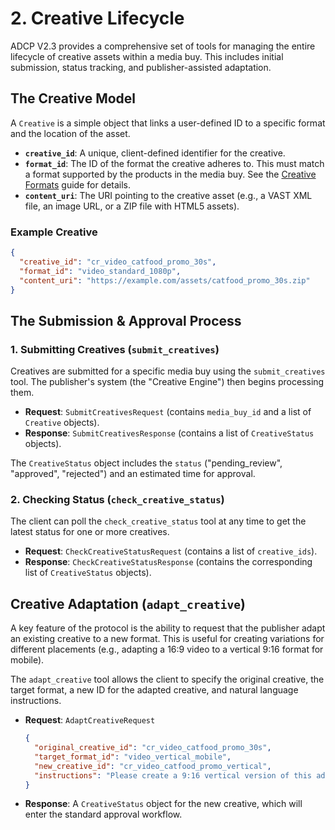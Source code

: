 # 2. Creative Lifecycle

ADCP V2.3 provides a comprehensive set of tools for managing the entire lifecycle of creative assets within a media buy. This includes initial submission, status tracking, and publisher-assisted adaptation.

## The Creative Model

A `Creative` is a simple object that links a user-defined ID to a specific format and the location of the asset.

- **`creative_id`**: A unique, client-defined identifier for the creative.
- **`format_id`**: The ID of the format the creative adheres to. This must match a format supported by the products in the media buy. See the [Creative Formats](creative-formats.md) guide for details.
- **`content_uri`**: The URI pointing to the creative asset (e.g., a VAST XML file, an image URL, or a ZIP file with HTML5 assets).

### Example Creative
```json
{
  "creative_id": "cr_video_catfood_promo_30s",
  "format_id": "video_standard_1080p",
  "content_uri": "https://example.com/assets/catfood_promo_30s.zip"
}
```

## The Submission & Approval Process

### 1. Submitting Creatives (`submit_creatives`)
Creatives are submitted for a specific media buy using the `submit_creatives` tool. The publisher's system (the "Creative Engine") then begins processing them.

- **Request**: `SubmitCreativesRequest` (contains `media_buy_id` and a list of `Creative` objects).
- **Response**: `SubmitCreativesResponse` (contains a list of `CreativeStatus` objects).

The `CreativeStatus` object includes the `status` ("pending_review", "approved", "rejected") and an estimated time for approval.

### 2. Checking Status (`check_creative_status`)
The client can poll the `check_creative_status` tool at any time to get the latest status for one or more creatives.

- **Request**: `CheckCreativeStatusRequest` (contains a list of `creative_ids`).
- **Response**: `CheckCreativeStatusResponse` (contains the corresponding list of `CreativeStatus` objects).

## Creative Adaptation (`adapt_creative`)

A key feature of the protocol is the ability to request that the publisher adapt an existing creative to a new format. This is useful for creating variations for different placements (e.g., adapting a 16:9 video to a vertical 9:16 format for mobile).

The `adapt_creative` tool allows the client to specify the original creative, the target format, a new ID for the adapted creative, and natural language instructions.

- **Request**: `AdaptCreativeRequest`
  ```json
  {
    "original_creative_id": "cr_video_catfood_promo_30s",
    "target_format_id": "video_vertical_mobile",
    "new_creative_id": "cr_video_catfood_promo_vertical",
    "instructions": "Please create a 9:16 vertical version of this ad. Focus on the cat in the first 3 seconds."
  }
  ```
- **Response**: A `CreativeStatus` object for the new creative, which will enter the standard approval workflow.
